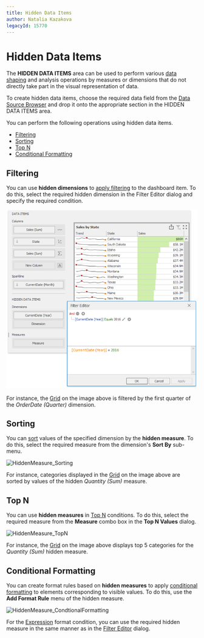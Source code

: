 ```yaml
---
title: Hidden Data Items
author: Natalia Kazakova
legacyId: 15770
---
```

# Hidden Data Items
The **HIDDEN DATA ITEMS** area can be used to perform various [data shaping](../data-shaping.md) and analysis operations by measures or dimensions that do not directly take part in the visual representation of data.

To create hidden data items, choose the required data field from the [Data Source Browser](../ui-elements/data-source-browser.md) and drop it onto the appropriate section in the HIDDEN DATA ITEMS area.

You can perform the following operations using hidden data items.
* [Filtering](#filtering)
* [Sorting](#sorting)
* [Top N](#top-n)
* [Conditional Formatting](#conditional-formatting)

## <a name="filtering"/>Filtering
You can use **hidden dimensions** to [apply filtering](../data-shaping/filtering.md) to the dashboard item. To do this, select the required hidden dimension in the Filter Editor dialog and specify the required condition.

![HiddenDimension_Filtering](../../../images/img118917.png)

For instance, the [Grid](../designing-dashboard-items/grid.md) on the image above is filtered by the first quarter of the _OrderDate (Quarter)_ dimension.

## <a name="sorting"/>Sorting
You can [sort](../data-shaping/sorting.md) values of the specified dimension by the **hidden measure**. To do this, select the required measure from the dimension's **Sort By** sub-menu.

![HiddenMeasure_Sorting](../../../images/img118918.png)

For instance, categories displayed in the [Grid](../designing-dashboard-items/grid.md) on the image above are sorted by values of the hidden _Quantity (Sum)_ measure.

## <a name="top-n"/>Top N
You can use **hidden measures** in [Top N](../data-shaping/top-n.md) conditions. To do this, select the required measure from the **Measure** combo box in the **Top N Values** dialog.

![HiddenMeasure_TopN](../../../images/img118919.png)

For instance, the [Grid](../designing-dashboard-items/grid.md) on the image above displays top 5 categories for the _Quantity (Sum)_ hidden measure.

## <a name="conditional-formatting"/>Conditional Formatting
You can create format rules based on **hidden measures** to apply [conditional formatting](../appearance-customization/conditional-formatting.md) to elements corresponding to visible values. To do this, use the **Add Format Rule** menu of the hidden measure.

![HiddenMeasure_CondtionalFormatting](../../../images/img118920.png)

For the [Expression](../appearance-customization/conditional-formatting/expression.md) format condition, you can use the required hidden measure in the same manner as in the [Filter Editor](#filtering) dialog.